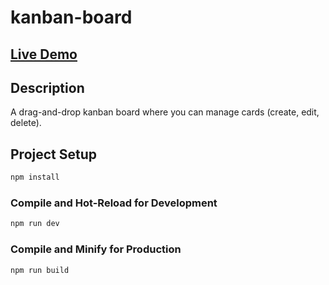 # kanban-board

<h2><a href="https://daryaudiryakova.github.io/kanban-board/">Live Demo</a></h2>

## Description

A drag-and-drop kanban board where you can manage cards (create, edit, delete).

## Project Setup

```sh
npm install
```

### Compile and Hot-Reload for Development

```sh
npm run dev
```

### Compile and Minify for Production

```sh
npm run build
```
